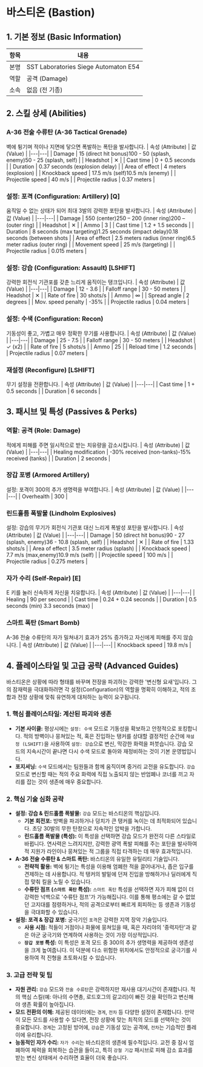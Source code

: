 # 바스티온 (Bastion)

## 1. 기본 정보 (Basic Information)

| 항목 | 내용                                 |
| ---- | ------------------------------------ |
| 본명 | SST Laboratories Siege Automaton E54 |
| 역할 | 공격 (Damage)                        |
| 소속 | 없음 (전 기종)                       |

## 2. 스킬 상세 (Abilities)

### A-36 전술 수류탄 (A-36 Tactical Grenade)

벽에 튕기며 적이나 지면에 닿으면 폭발하는 폭탄을 발사합니다.
| 속성 (Attribute) | 값 (Value) |
|---|---|
| Damage | 15 (direct hit bonus)100 - 50 (splash, enemy)50 - 25 (splash, self) |
| Headshot | ✕ |
| Cast time | 0 + 0.5 seconds |
| Duration | 0.37 seconds (explosion delay) |
| Area of effect | 4 meters (explosion) |
| Knockback speed | 17.5 m/s (self)10.5 m/s (enemy) |
| Projectile speed | 40 m/s |
| Projectile radius | 0.37 meters |

### 설정: 포격 (Configuration: Artillery) [Q]

움직일 수 없는 상태가 되어 최대 3발의 강력한 포탄을 발사합니다.
| 속성 (Attribute) | 값 (Value) |
|---|---|
| Damage | 550 (center)250 – 200 (inner ring)200 – (outer ring) |
| Headshot | ✕ |
| Ammo | 3 |
| Cast time | 1.2 + 1.5 seconds |
| Duration | 8 seconds (max targeting)1.25 seconds (impact delay)0.18 seconds (between shots |
| Area of effect | 2.5 meters radius (inner ring)6.5 meter radius (outer ring) |
| Movement speed | 25 m/s (targeting) |
| Projectile radius | 0.015 meters |

### 설정: 강습 (Configuration: Assault) [LSHIFT]

강력한 회전식 기관포를 갖춘 느리게 움직이는 탱크입니다.
| 속성 (Attribute) | 값 (Value) |
|---|---|
| Damage | 12 - 3.6 |
| Falloff range | 30 - 50 meters |
| Headshot | ✕ |
| Rate of fire | 30 shots/s |
| Ammo | ∞ |
| Spread angle | 2 degrees |
| Mov. speed penalty | -35% |
| Projectile radius | 0.04 meters |

### 설정: 수색 (Configuration: Recon)

기동성이 좋고, 가볍고 매우 정확한 무기를 사용합니다.
| 속성 (Attribute) | 값 (Value) |
|---|---|
| Damage | 25 - 7.5 |
| Falloff range | 30 - 50 meters |
| Headshot | ✓ (x2) |
| Rate of fire | 5 shots/s |
| Ammo | 25 |
| Reload time | 1.2 seconds |
| Projectile radius | 0.07 meters |

### 재설정 (Reconfigure) [LSHIFT]

무기 설정을 전환합니다.
| 속성 (Attribute) | 값 (Value) |
|---|---|
| Cast time | 1 + 0.5 seconds |
| Duration | 6 seconds |

## 3. 패시브 및 특성 (Passives & Perks)

### 역할: 공격 (Role: Damage)

적에게 피해를 주면 일시적으로 받는 치유량을 감소시킵니다.
| 속성 (Attribute) | 값 (Value) |
|---|---|
| Healing modification | -30% received (non-tanks)-15% received (tanks) |
| Duration | 2 seconds |

### 장갑 포병 (Armored Artillery)

설정: 포격이 300의 추가 생명력을 부여합니다.
| 속성 (Attribute) | 값 (Value) |
|---|---|
| Overhealth | 300 |

### 린드홀름 폭발물 (Lindholm Explosives)

설정: 강습의 무기가 회전식 기관포 대신 느리게 폭발성 포탄을 발사합니다.
| 속성 (Attribute) | 값 (Value) |
|---|---|
| Damage | 50 (direct hit bonus)90 - 27 (splash, enemy)36 - 10.8 (splash, self) |
| Headshot | ✕ |
| Rate of fire | 1.33 shots/s |
| Area of effect | 3.5 meter radius (splash) |
| Knockback speed | 7.7 m/s (max,enemy)10.9 m/s (self) |
| Projectile speed | 100 m/s |
| Projectile radius | 0.275 meters |

### 자가 수리 (Self-Repair) [E]

E 키를 눌러 신속하게 자신을 치유합니다.
| 속성 (Attribute) | 값 (Value) |
|---|---|
| Healing | 90 per second |
| Cast time | 0.24 + 0.24 seconds |
| Duration | 0.5 seconds (min) 3.3 seconds (max) |

### 스마트 폭탄 (Smart Bomb)

A-36 전술 수류탄의 자가 밀쳐내기 효과가 25% 증가하고 자신에게 피해를 주지 않습니다.
| 속성 (Attribute) | 값 (Value) |
|---|---|
| Knockback speed | 19.8 m/s |

## 4. 플레이스타일 및 고급 공략 (Advanced Guides)

바스티온은 상황에 따라 형태를 바꾸며 전장을 파괴하는 강력한 '변신형 요새'입니다. 그의 잠재력을 극대화하려면 각 설정(Configuration)의 역할을 명확히 이해하고, 적의 조합과 전장 상황에 맞춰 유연하게 대처하는 능력이 요구됩니다.

### **1. 핵심 플레이스타일: 계산된 파괴와 생존**

- **기본 사이클:** 평상시에는 `설정: 수색` 모드로 기동성을 확보하고 안정적으로 포킹합니다. 적의 방벽이나 뭉쳐있는 적, 혹은 진입하는 탱커를 상대할 결정적인 순간에 `재설정 (LSHIFT)`을 사용하여 `설정: 강습`으로 변신, 막강한 화력을 퍼붓습니다. 강습 모드의 지속시간이 끝나면 다시 수색 모드로 돌아와 재정비하는 것이 기본 운영법입니다.
- **포지셔닝:** `수색` 모드에서는 팀원들과 함께 움직이며 중거리 교전을 유도합니다. `강습` 모드로 변신할 때는 적의 주요 화력에 직접 노출되지 않는 반엄폐나 코너를 끼고 자리를 잡는 것이 생존에 매우 중요합니다.

### **2. 핵심 기술 심화 공략**

- **설정: 강습 & 린드홀름 폭발물:** `강습` 모드는 바스티온의 핵심입니다.
  - **기본 회전포:** 방벽을 파괴하거나 덩치가 큰 탱커를 녹이는 데 최적화되어 있습니다. 초당 30발의 무한 탄창으로 지속적인 압박을 가합니다.
  - **린드홀름 폭발물 (특성):** 이 특성을 선택하면 강습 모드가 완전히 다른 스타일로 바뀝니다. 연사력은 느려지지만, 강력한 광역 폭발 피해를 주는 포탄을 발사하여 적 지원가 라인이나 뭉쳐있는 적 그룹을 직접 타격하는 데 매우 효과적입니다.
- **A-36 전술 수류탄 & 스마트 폭탄:** 바스티온의 유일한 유틸리티 기술입니다.
  - **전략적 활용:** 벽에 튕기는 특성을 이용해 엄폐한 적을 끌어내거나, 좁은 입구를 견제하는 데 사용합니다. 적 탱커의 발밑에 던져 진입을 방해하거나 딜러에게 직접 맞춰 킬을 노릴 수 있습니다.
  - **수류탄 점프 (`스마트 폭탄` 특성):** `스마트 폭탄` 특성을 선택하면 자가 피해 없이 더 강력한 넉백으로 '수류탄 점프'가 가능해집니다. 이를 통해 평소에는 갈 수 없었던 고지대를 점령하거나, 적의 공격으로부터 빠르게 회피하는 등 생존과 기동성을 극대화할 수 있습니다.
- **설정: 포격 & 장갑 포병:** 궁극기인 `포격`은 강력한 지역 장악 기술입니다.
  - **사용 시점:** 적들이 거점이나 화물에 뭉쳐있을 때, 혹은 자리야의 '중력자탄'과 같은 아군 궁극기와 연계하여 사용하는 것이 가장 이상적입니다.
  - **`장갑 포병` 특성:** 이 특성은 포격 모드 중 300의 추가 생명력을 제공하여 생존성을 크게 높여줍니다. 이 덕분에 다소 위험한 위치에서도 안정적으로 궁극기를 사용하여 적 진형을 초토화시킬 수 있습니다.

### **3. 고급 전략 및 팁**

- **자원 관리:** `강습` 모드와 `전술 수류탄`은 강력하지만 재사용 대기시간이 존재합니다. 적의 핵심 스킬(예: 아나의 수면총, 로드호그의 갈고리)이 빠진 것을 확인하고 변신해야 생존 확률이 높아집니다.
- **모드 전환의 이해:** 제공된 데이터에는 `경계`, `전차` 등 다양한 설정이 존재합니다. 만약 이 모든 모드를 사용할 수 있다면, 전장 상황에 맞는 최적의 모드를 선택하는 것이 중요합니다. `경계`는 고정된 방어에, `강습`은 기동성 있는 공격에, `전차`는 기습적인 플레이에 유리합니다.
- **능동적인 자가 수리:** `자가 수리`는 바스티온의 생존에 필수적입니다. 교전 중 잠시 엄폐하여 체력을 회복하는 습관을 들이고, 특히 `강철 기갑` 패시브로 피해 감소 효과를 받는 변신 상태에서 수리하면 효율이 더욱 좋습니다.
